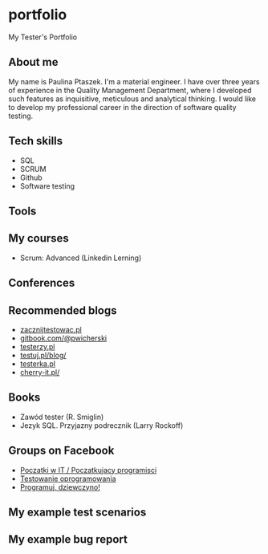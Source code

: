 # portfolio
My Tester's Portfolio
## About me

My name is Paulina Ptaszek. I'm a material engineer. I have over three years of experience in the Quality Management Department, where I developed such features as inquisitive, meticulous and analytical thinking. I would like to develop my professional career in the direction of software quality testing.

## Tech skills

* SQL
* SCRUM
* Github
* Software testing

## Tools

## My courses

* Scrum: Advanced (Linkedin Lerning)
 
## Conferences 

## Recommended blogs

* [zacznijtestowac.pl](http://zacznijtestowac.pl/)
* [gitbook.com/@pwicherski](https://www.gitbook.com/@pwicherski)
* [testerzy.pl](testerzy.pl)
* [testuj.pl/blog/](https://testuj.pl/blog/)
* [testerka.pl](www.testerka.pl)
* [cherry-it.pl/](http://cherry-it.pl/)

## Books 

* Zawód tester (R. Smiglin)
* Jezyk SQL. Przyjazny podrecznik (Larry Rockoff)

## Groups on Facebook

* [Poczatki w IT / Poczatkujacy programisci](https://www.facebook.com/groups/poczatkiwit/)
* [Testowanie oprogramowania](https://pl-pl.facebook.com/groups/TestowanieOprogramowania/)
* [Programuj, dziewczyno!](https://pl-pl.facebook.com/groups/programujdziewczyno/)

## My example test scenarios

## My example bug report

